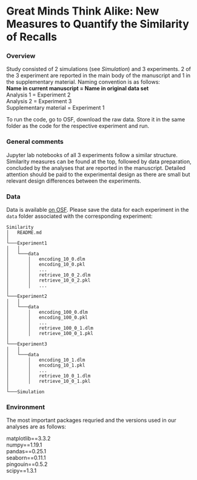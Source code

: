 # Great Minds Think Alike: New Measures to Quantify the Similarity of Recalls <br>

### __Overview__

Study consisted of 2 simulations (see *Simulation*) and 3 experiments. 2 of the 3 experiment are reported in the main body of the manuscript and 1 in the supplementary material. Naming convention is as follows:<br>
__Name in current manuscript = Name in original data set__<br>
Analysis 1 = Experiment 2<br>
Analysis 2 = Experiment 3 <br>
Supplementary material = Experiment 1<br>

To run the code, go to OSF, download the raw data. Store it in the same folder as the code for the respective experiment and run.

### __General comments__

Jupyter lab notebooks of all 3 experiments follow a similar structure. Similarity measures can be found at the top, followed by data preparation, concluded by the analyses that are reported in the manuscript. Detailed attention should be paid to the experimental design as there are small but relevant design differences between the experiments.


### __Data__

Data is available [on OSF](https://osf.io/cdfm7/). Please save the data for each experiment in the `data` folder associated with the corresponding experiment:

```
Similarity
│   README.md
│
└───Experiment1
│   │
│   └───data
│       │   encoding_10_0.dlm
│       │   encoding_10_0.pkl
│       │   ...
│       │   retrieve_10_0_2.dlm
│       │   retrieve_10_0_2.pkl
│       │   ...
│   
└───Experiment2
│   │
│   └───data
│       │   encoding_100_0.dlm
│       │   encoding_100_0.pkl
│       │   ...
│       │   retrieve_100_0_1.dlm
│       │   retrieve_100_0_1.pkl
│   
└───Experiment3
│   │
│   └───data
│       │   encoding_10_1.dlm
│       │   encoding_10_1.pkl
│       │   ...
│       │   retrieve_10_0_1.dlm
│       │   retrieve_10_0_1.pkl
│   
└───Simulation
```

### __Environment__
The most important packages requried and the versions used in our analyses are as follows:

matplotlib==3.3.2\
numpy==1.19.1\
pandas==0.25.1\
seaborn==0.11.1\
pingouin==0.5.2\
scipy==1.3.1
